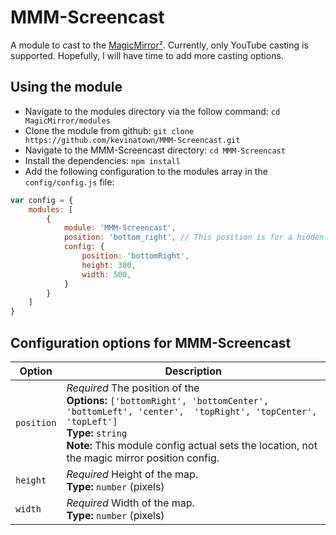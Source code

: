 # MMM-Screencast
A module to cast to the [MagicMirror²](https://github.com/MichMich/MagicMirror/). Currently, only YouTube casting is supported. Hopefully, I will have time to add more casting options.

## Using the module

* Navigate to the modules directory via the follow command: `cd MagicMirror/modules`
* Clone the module from github: `git clone https://github.com/kevinatown/MMM-Screencast.git`
* Navigate to the MMM-Screencast directory: `cd MMM-Screencast`
* Install the dependencies: `npm install`
* Add the following configuration to the modules array in the `config/config.js` file:
```js
var config = {
    modules: [
        {
			module: 'MMM-Screencast',
			position: 'bottom_right', // This position is for a hidden <div /> and not the screencast window
 			config: {
				position: 'bottomRight',
				height: 300,
				width: 500,
			}
        }
    ]
}
```

## Configuration options for MMM-Screencast

| Option    | Description
|---------- |-----------
| `position`| *Required* The position of the <br>**Options:** `['bottomRight', 'bottomCenter', 'bottomLeft', 'center',  'topRight', 'topCenter', 'topLeft']` <br>**Type:** `string` <br>**Note:** This module config actual sets the location, not the magic mirror position config.
| `height`  | *Required* Height of the map. <br>**Type:** `number` (pixels)
| `width`   | *Required* Width of the map. <br>**Type:** `number` (pixels)
